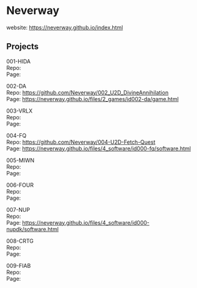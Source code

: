 # Neverway
website: https://neverway.github.io/index.html

__Projects__
--
001-HIDA
<br />Repo:
<br />Page:

002-DA
<br />Repo: https://github.com/Neverway/002_U2D_DivineAnnihilation
<br />Page: https://neverway.github.io/files/2_games/id002-da/game.html

003-VRLX
<br />Repo:
<br />Page: 

004-FQ
<br />Repo: https://github.com/Neverway/004-U2D-Fetch-Quest
<br />Page: https://neverway.github.io/files/4_software/id000-fq/software.html

005-MIWN
<br />Repo:
<br />Page:

006-FOUR
<br />Repo:
<br />Page:

007-NUP
<br />Repo:
<br />Page: https://neverway.github.io/files/4_software/id000-nupdk/software.html

008-CRTG
<br />Repo:
<br />Page:

009-FIAB
<br />Repo:
<br />Page:
